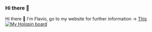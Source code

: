 ### Hi there 👋

<!--
**FlavRomano/FlavRomano** is a ✨ _special_ ✨ repository because its `README.md` (this file) appears on your GitHub profile.

Here are some ideas to get you started:

- 🔭 I’m currently working on ...
- 🌱 I’m currently learning ...
- 👯 I’m looking to collaborate on ...
- 🤔 I’m looking for help with ...
- 💬 Ask me about ...
- 📫 How to reach me: ...
- 😄 Pronouns: ...
- ⚡ Fun fact: ...
-->
Hi there 👋
I'm Flavio, go to my website for further information -> [This](https://flavromano.github.io/)
[![My Holopin board](https://holopin.me/flavromano)](https://holopin.io/@flavromano)
